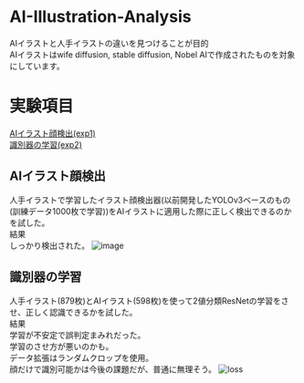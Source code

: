 # AI-Illustration-Analysis
AIイラストと人手イラストの違いを見つけることが目的\
AIイラストはwife diffusion, stable diffusion, Nobel AIで作成されたものを対象にしています。
# 実験項目 
[AIイラスト顔検出(exp1)](#AIイラスト顔検出)\
[識別器の学習(exp2)](#識別器の学習)
## AIイラスト顔検出
人手イラストで学習したイラスト顔検出器(以前開発したYOLOv3ベースのもの(訓練データ1000枚で学習))をAIイラストに適用した際に正しく検出できるのかを試した。\
結果\
しっかり検出された。
![image](https://user-images.githubusercontent.com/55880071/195827632-b47b94c6-8f7d-424f-9e5e-916e5bece9e2.png)

## 識別器の学習
人手イラスト(879枚)とAIイラスト(598枚)を使って2値分類ResNetの学習をさせ、正しく認識できるかを試した。\
結果\
学習が不安定で誤判定まみれだった。\
学習のさせ方が悪いのかも。\
データ拡張はランダムクロップを使用。\
顔だけで識別可能かは今後の課題だが、普通に無理そう。
![loss](https://user-images.githubusercontent.com/55880071/199756768-7a1edf46-607c-4aa6-9c59-499ff23fa753.png)
